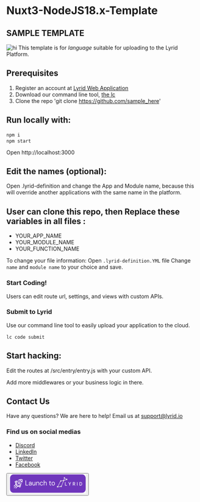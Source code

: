 # Nuxt3-NodeJS18.x-Template

## SAMPLE TEMPLATE
![hi](/asset/img/lyrid_logo_large.png)
This template is for _language_ suitable for uploading to the Lyrid Platform.

## Prerequisites 
1. Register an account at [Lyrid Web Application](https://app.beta.lyrid.io/) 
2. Download our command line tool, [the lc](https://docs.lyrid.io/initialization)
3. Clone the repo 'git clone https://github.com/sample_here'

## Run locally with:
```
npm i
npm start
```

Open http://localhost:3000

## Edit the names (optional):
Open .lyrid-definition and change the App and Module name, because this will override another applications with the same name in the platform.

## User can clone this repo, then Replace these variables in all files :
- YOUR_APP_NAME
- YOUR_MODULE_NAME
- YOUR_FUNCTION_NAME

To change your file information:
Open ```.lyrid-definition.YML``` file
Change ```name``` and ```module name``` to your choice and save.

### Start Coding!
Users can edit route url, settings, and views with custom APIs. 

### Submit to Lyrid 
Use our command line tool to easily upload your application to the cloud.
```
lc code submit
```

## Start hacking:

Edit the routes at /src/entry/entry.js with your custom API. 

Add more middlewares or your business logic in there.

## Contact Us
Have any questions? We are here to help!
Email us at support@lyrid.io  

### Find us on social medias
- [Discord](https://discord.com/invite/xtCCtc9WAX)
- [LinkedIn](https://www.linkedin.com/company/lyrid/?viewAsMember=true)
- [Twitter](https://twitter.com/LyridInc)
- [Facebook](https://www.facebook.com/lyridinc)

<a href="https://app.lyrid.io/login?one-click-deploy=true&origin=github&repository-url=https://github.com/LyridInc/Nuxt3-NodeJS18.x-Template.git&env=empty&project-type=nuxtjs&repo-name=Nuxt3-NodeJS18.x-Template">
  <button>
    <img src="/assets/svg/ocd_deploy_to_lyrid.svg" style="height: 50px; width:200px;"/>
  </button>
</a>

